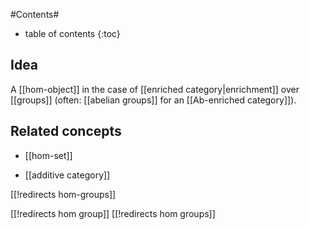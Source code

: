 
#Contents#
* table of contents
{:toc}

## Idea

A [[hom-object]] in the case of [[enriched category|enrichment]] over [[groups]] 
(often: [[abelian groups]] for an [[Ab-enriched category]]).

## Related concepts

* [[hom-set]]

* [[additive category]]

[[!redirects hom-groups]]

[[!redirects hom group]]
[[!redirects hom groups]]
